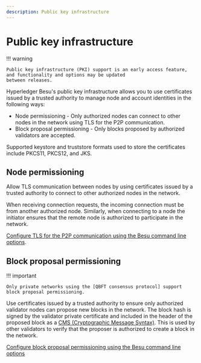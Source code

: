 ```yaml
---
description: Public key infrastructure
---
```


# Public key infrastructure

!!! warning

    Public key infrastructure (PKI) support is an early access feature, and functionality and options may be updated
    between releases.

Hyperledger Besu's public key infrastructure allows you to use certificates issued by a trusted authority to manage
node and account identities in the following ways:

* Node permissioning - Only authorized nodes can connect to other nodes in the network using TLS for the P2P
    communication.
* Block proposal permissioning - Only blocks proposed by authorized validators are accepted.

Supported keystore and truststore formats used to store the certificates include PKCS11, PKCS12, and JKS.

## Node permissioning

Allow TLS communication between nodes by using certificates issued by a trusted authority to connect to other
authorized nodes in the network.

When receiving connection requests, the incoming connection must be from another authorized node. Similarly, when
connecting to a node the initiator ensures that the remote node is authorized to participate in the network.

[Configure TLS for the P2P communication using the Besu command line options](../HowTo/Configure/TLS/P2P-TLS.md).

## Block proposal permissioning

!!! important

    Only private networks using the [QBFT consensus protocol] support block proposal permissioning.

Use certificates issued by a trusted authority to ensure only authorized validator nodes can propose new blocks in the
network. The block hash is signed by the validator private certificate and included in the header of the proposed block
as a [CMS (Cryptographic Message Syntax)]. This is used by other validators to verify that the proposer is authorized
to create a block in the network.

[Configure block proposal permissioning using the Besu command line options](../HowTo/Configure/Block-Proposal-Permissioning.md)

[QBFT consensus protocol]: ../HowTo/Configure/Consensus-Protocols/QBFT.md
[CMS (Cryptographic Message Syntax)]: https://en.wikipedia.org/wiki/Cryptographic_Message_Syntax
